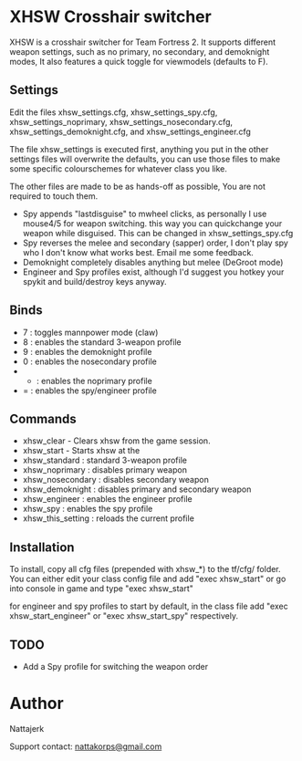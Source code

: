 XHSW Crosshair switcher
=====

XHSW is a crosshair switcher for Team Fortress 2.
It supports different weapon settings, such as no primary, no secondary, and demoknight modes,
It also features a quick toggle for viewmodels (defaults to F).

Settings
-----
Edit the files xhsw_settings.cfg, xhsw_settings_spy.cfg, xhsw_settings_noprimary, xhsw_settings_nosecondary.cfg, xhsw_settings_demoknight.cfg, and xhsw_settings_engineer.cfg

The file xhsw_settings is executed first, anything you put in the other settings files will overwrite the defaults,
 you can use those files to make some specific colourschemes for whatever class you like.

The other files are made to be as hands-off as possible, You are not required to touch them.

- Spy appends "lastdisguise" to mwheel clicks, as personally I use mouse4/5 for weapon switching. this way you can quickchange your weapon while disguised. This can be changed in xhsw_settings_spy.cfg
- Spy reverses the melee and secondary (sapper) order, I don't play spy who I don't know what works best. Email me some feedback.
- Demoknight completely disables anything but melee (DeGroot mode)
- Engineer and Spy profiles exist, although I'd suggest you hotkey your spykit and build/destroy keys anyway.

Binds
-----
- 7 : toggles mannpower mode (claw)
- 8 : enables the standard 3-weapon profile
- 9 : enables the demoknight profile
- 0 : enables the nosecondary profile
- - : enables the noprimary profile
- = : enables the spy/engineer profile

Commands
-----
- xhsw_clear - Clears xhsw from the game session.
- xhsw_start - Starts xhsw at the
- xhsw_standard : standard 3-weapon profile
- xhsw_noprimary : disables primary weapon
- xhsw_nosecondary : disables secondary weapon
- xhsw_demoknight : disables primary and secondary weapon
- xhsw_engineer : enables the engineer profile
- xhsw_spy : enables the spy profile
- xhsw_this_setting : reloads the current profile

Installation
-----
To install, copy all cfg files (prepended with xhsw_*) to the tf/cfg/ folder.
You can either edit your class config file and add "exec xhsw_start" or go into console in game and type "exec xhsw_start"

for engineer and spy profiles to start by default, in the class file add "exec xhsw_start_engineer" or "exec xhsw_start_spy" respectively.


TODO
-----
- Add a Spy profile for switching the weapon order

Author
=====
Nattajerk

Support contact: nattakorps@gmail.com

